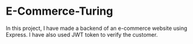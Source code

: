 # E-Commerce-Turing
In this project, I have made a backend of an e-commerce website using Express. I have also used JWT token to verify the customer.
